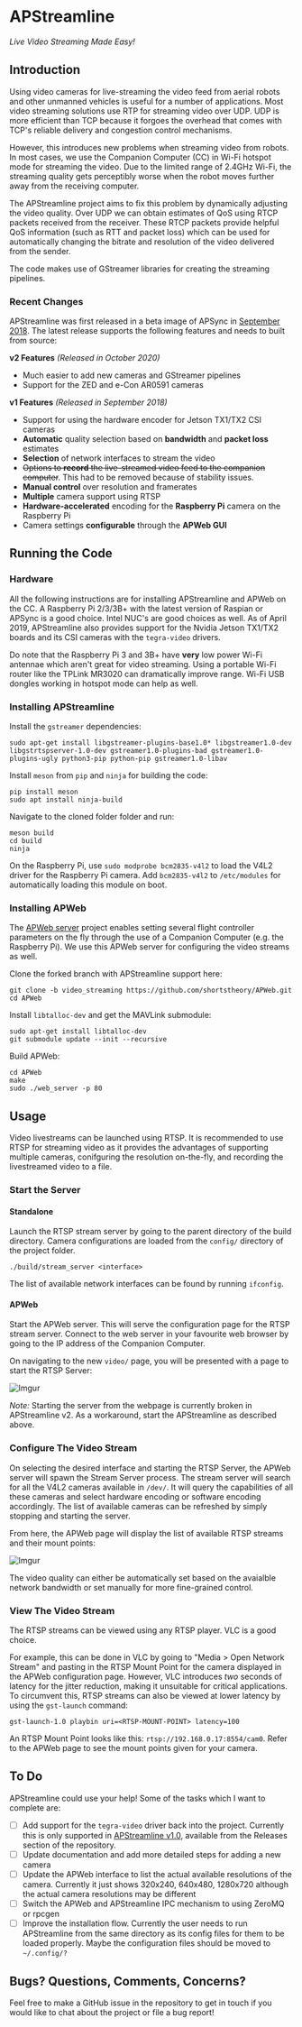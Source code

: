 # APStreamline

*Live Video Streaming Made Easy!*

## Introduction

Using video cameras for live-streaming the video feed from aerial robots and other unmanned vehicles is useful for a number of applications. Most video streaming solutions use RTP for streaming video over UDP. UDP is more efficient than TCP because it forgoes the overhead that comes with TCP's reliable delivery and congestion control mechanisms.

However, this introduces new problems when streaming video from robots. In most cases, we use the Companion Computer (CC) in Wi-Fi hotspot mode for streaming the video. Due to the limited range of 2.4GHz Wi-Fi, the streaming quality gets perceptibly worse when the robot moves further away from the receiving computer.

The APStreamline project aims to fix this problem by dynamically adjusting the video quality. Over UDP we can obtain estimates of QoS using RTCP packets received from the receiver. These RTCP packets provide helpful QoS information (such as RTT and packet loss) which can be used for automatically changing the bitrate and resolution of the video delivered from the sender.

The code makes use of GStreamer libraries for creating the streaming pipelines.

### Recent Changes

APStreamline was first released in a beta image of APSync in [September 2018](https://discuss.ardupilot.org/t/apsync-with-apstreamline-beta/33247). The latest release supports the following features and needs to built from source:

**v2 Features** *(Released in October 2020)*

* Much easier to add new cameras and GStreamer pipelines
* Support for the ZED and e-Con AR0591 cameras

**v1 Features** *(Released in September 2018)*

* Support for using the hardware encoder for Jetson TX1/TX2
CSI cameras
* **Automatic** quality selection based on **bandwidth** and
**packet loss** estimates 
* **Selection** of network interfaces to stream the video 
* <s>Options to **record** the live-streamed video feed to
the companion computer</s>. This had to be removed because of
stability issues.
* **Manual control** over resolution and framerates 
* **Multiple** camera support using RTSP 
* **Hardware-accelerated** encoding for the **Raspberry Pi**
camera on the Raspberry Pi
* Camera settings **configurable** through the **APWeb GUI**

## Running the Code

### Hardware

All the following instructions are for installing APStreamline and APWeb on the CC. A Raspberry Pi 2/3/3B+ with the latest version of Raspian or APSync is a good choice. Intel NUC's are good choices as well. As of April 2019, APStreamline also provides support for the Nvidia Jetson TX1/TX2 boards and its CSI cameras with the `tegra-video` drivers. 

Do note that the Raspberry Pi 3 and 3B+ have **very** low power Wi-Fi antennae which aren't great for video streaming. Using a portable Wi-Fi router like the TPLink MR3020 can dramatically improve range. Wi-Fi USB dongles working in hotspot mode can help as well.

### Installing APStreamline

Install the `gstreamer` dependencies:

```
sudo apt-get install libgstreamer-plugins-base1.0* libgstreamer1.0-dev libgstrtspserver-1.0-dev gstreamer1.0-plugins-bad gstreamer1.0-plugins-ugly python3-pip python-pip gstreamer1.0-libav
```

Install `meson` from `pip` and `ninja` for building the code:

```
pip install meson
sudo apt install ninja-build
```

Navigate to the cloned folder folder and run:

```
meson build
cd build
ninja
```

On the Raspberry Pi, use `sudo modprobe bcm2835-v4l2` to load the V4L2 driver for the Raspberry Pi camera. Add `bcm2835-v4l2` to `/etc/modules` for automatically loading this module on boot.

### Installing APWeb

The [APWeb server](https://github.com/shortstheory/APWeb) project enables setting several flight controller parameters on the fly through the use of a Companion Computer (e.g. the Raspberry Pi). We use this APWeb server for configuring the video streams as well.

Clone the forked branch with APStreamline support here:

```
git clone -b video_streaming https://github.com/shortstheory/APWeb.git
cd APWeb
```

Install `libtalloc-dev` and get the MAVLink submodule:

```
sudo apt-get install libtalloc-dev
git submodule update --init --recursive
```

Build APWeb:

```
cd APWeb
make
sudo ./web_server -p 80
```

## Usage

Video livestreams can be launched using RTSP. It is recommended to use RTSP for streaming video as it provides the advantages of supporting multiple cameras, conifguring the resolution on-the-fly, and recording the livestreamed video to a file.

### Start the Server

#### Standalone

Launch the RTSP stream server by going to the parent directory of the build directory. Camera configurations are loaded from the `config/` directory of the project folder.

`./build/stream_server <interface>`

The list of available network interfaces can be found by running `ifconfig`.

#### APWeb

Start the APWeb server. This will serve the configuration page for the RTSP stream server. Connect to the web server in your favourite web browser by going to the IP address of the Companion Computer.

On navigating to the new `video/` page, you will be presented with a page to start the RTSP Server:

![Imgur](https://i.imgur.com/tgxesUP.png)

*Note:* Starting the server from the webpage is currently broken in APStreamline v2. As a workaround, start the APStreamline as described above.

### Configure The Video Stream

On selecting the desired interface and starting the RTSP Server, the APWeb server will spawn the Stream Server process. The stream server will search for all the V4L2 cameras available in `/dev/`. It will query the capabilities of all these cameras and select hardware encoding or software encoding accordingly. The list of available cameras can be refreshed by simply stopping and starting the server.

From here, the APWeb page will display the list of available RTSP streams and their mount points:

![Imgur](https://i.imgur.com/Ac76ScX.png)

The video quality can either be automatically set based on the avaialble network bandwidth or set manually for more fine-grained control.

### View The Video Stream

The RTSP streams can be viewed using any RTSP player. VLC is a good choice.

For example, this can be done in VLC by going to "Media > Open Network Stream" and pasting in the RTSP Mount Point for the camera displayed in the APWeb configuration page. However, VLC introduces *two* seconds of latency for the jitter reduction, making it unsuitable for critical applications. To circumvent this, RTSP streams can also be viewed at lower latency by using the `gst-launch` command:

`gst-launch-1.0 playbin uri=<RTSP-MOUNT-POINT> latency=100`

An RTSP Mount Point looks like this: `rtsp://192.168.0.17:8554/cam0`. Refer to the APWeb page to see the mount points given for your camera.

## To Do

APStreamline could use your help! Some of the tasks which I want to complete are:

- [ ] Add support for the `tegra-video` driver back into the project. Currently this is only supported in [APStreamline v1.0](https://github.com/shortstheory/adaptive-streaming/releases/tag/v1.0), available from the Releases section of the repository.
- [ ] Update documentation and add more detailed steps for adding a new camera
- [ ] Update the APWeb interface to list the actual available resolutions of the camera. Currently it just shows 320x240, 640x480, 1280x720 although the actual camera resolutions may be different
- [ ] Switch the APWeb and APStreamline IPC mechanism to using ZeroMQ or rpcgen
- [ ] Improve the installation flow. Currently the user needs to run APStreamline from the same directory as its config files for them to be loaded properly. Maybe the configuration files should be moved to `~/.config/?`

## Bugs? Questions, Comments, Concerns?

Feel free to make a GitHub issue in the repository to get in touch if you would like to chat about the project or file a bug report!